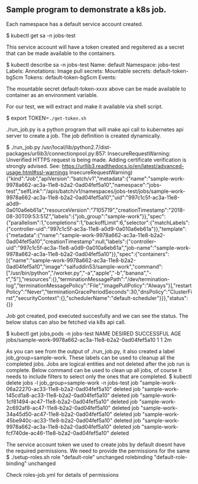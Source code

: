 ## Sample program to demonstrate a k8s job.

Each namespace has a default service account created.

$ kubectl get sa -n jobs-test

This service account will have a token created and regsitered as a secret that can be made available to the containers.

$ kubectl describe sa -n jobs-test
Name:                default
Namespace:           jobs-test
Labels:              <none>
Annotations:         <none>
Image pull secrets:  <none>
Mountable secrets:   default-token-bg5cm
Tokens:              default-token-bg5cm
Events:              <none>

The mountable secret default-token-xxxx above can be made available to container as an environment variable.

For our test, we will extract and make it available via shell script.

$ export TOKEN=`./get-token.sh`

./run_job.py is a python program that will make api call to kubernetes api server to create a job. The job definition is created dynamically.

$ ./run_job.py
/usr/local/lib/python2.7/dist-packages/urllib3/connectionpool.py:857: InsecureRequestWarning: Unverified HTTPS request is being made. Adding certificate verification is strongly advised. See: https://urllib3.readthedocs.io/en/latest/advanced-usage.html#ssl-warnings
  InsecureRequestWarning)
  {"kind":"Job","apiVersion":"batch/v1","metadata":{"name":"sample-work-9978a662-ac3a-11e8-b2a2-0ad04fef5a10","namespace":"jobs-test","selfLink":"/apis/batch/v1/namespaces/jobs-test/jobs/sample-work-9978a662-ac3a-11e8-b2a2-0ad04fef5a10","uid":"997c1c5f-ac3a-11e8-a0d9-0a010a6eb61a","resourceVersion":"7105719","creationTimestamp":"2018-08-30T09:53:51Z","labels":{"job_group":"sample-work"}},"spec":{"parallelism":1,"completions":1,"backoffLimit":6,"selector":{"matchLabels":{"controller-uid":"997c1c5f-ac3a-11e8-a0d9-0a010a6eb61a"}},"template":{"metadata":{"name":"sample-work-9978a662-ac3a-11e8-b2a2-0ad04fef5a10","creationTimestamp":null,"labels":{"controller-uid":"997c1c5f-ac3a-11e8-a0d9-0a010a6eb61a","job-name":"sample-work-9978a662-ac3a-11e8-b2a2-0ad04fef5a10"}},"spec":{"containers":[{"name":"sample-work-9978a662-ac3a-11e8-b2a2-0ad04fef5a10","image":"saifuddin53/sample-work","command":["/usr/bin/python","/worker.py","-a","apple","-b","banana","-t","5"],"resources":{},"terminationMessagePath":"/dev/termination-log","terminationMessagePolicy":"File","imagePullPolicy":"Always"}],"restartPolicy":"Never","terminationGracePeriodSeconds":30,"dnsPolicy":"ClusterFirst","securityContext":{},"schedulerName":"default-scheduler"}}},"status":{}}

Job got created, pod executed succesfully and we can see the status. The below status can also be fetched via k8s api call.

$ kubectl get jobs,pods -n jobs-test
NAME                                                    DESIRED   SUCCESSFUL   AGE
jobs/sample-work-9978a662-ac3a-11e8-b2a2-0ad04fef5a10   1         1            2m

As you can see from the output of ./run_job.py, it also created a label job_group=sample-work. These labels can be used to cleanup all the completed jobs. Jobs are logical entities and not deleted after the job run is complete.
Below command can be used to clean up all jobs, of course it needs to include filters to select only the ones that are completed.
$ kubectl delete jobs -l job_group=sample-work -n jobs-test
job "sample-work-06a22270-ac33-11e8-b2a2-0ad04fef5a10" deleted
job "sample-work-145cd1a8-ac33-11e8-b2a2-0ad04fef5a10" deleted
job "sample-work-1cf81494-ac47-11e8-b2a2-0ad04fef5a10" deleted
job "sample-work-2c692af8-ac47-11e8-b2a2-0ad04fef5a10" deleted
job "sample-work-34a45d50-ac47-11e8-b2a2-0ad04fef5a10" deleted
job "sample-work-45be940c-ac33-11e8-b2a2-0ad04fef5a10" deleted
job "sample-work-9978a662-ac3a-11e8-b2a2-0ad04fef5a10" deleted
job "sample-work-fcf740de-ac46-11e8-b2a2-0ad04fef5a10" deleted


The service account token we used to create jobs by default doesnt have the required permissions. We need to provide the permissions for the same
$ ./setup-roles.sh
role "default-role" unchanged
rolebinding "default-role-binding" unchanged

Check roles-job.yml for details of permissions

